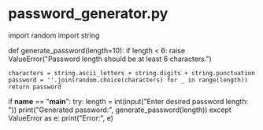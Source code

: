 # password_generator.py
import random
import string

def generate_password(length=10):
    if length < 6:
        raise ValueError("Password length should be at least 6 characters.")
    
    characters = string.ascii_letters + string.digits + string.punctuation
    password = ''.join(random.choice(characters) for _ in range(length))
    return password

if __name__ == "__main__":
    try:
        length = int(input("Enter desired password length: "))
        print("Generated password:", generate_password(length))
    except ValueError as e:
        print("Error:", e)
